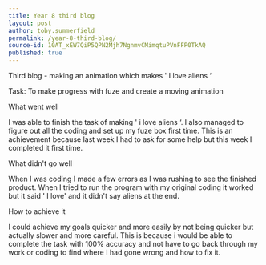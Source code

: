 ```yaml
---
title: Year 8 third blog
layout: post
author: toby.summerfield
permalink: /year-8-third-blog/
source-id: 10AT_xEW7QiP5QPN2Mjh7NgnmvCMimqtuPVnFFP0TkAQ
published: true
---
```

Third blog - making an animation which makes ' I love aliens ‘

Task: To make progress with fuze and create a moving animation

What went well

I was able to finish the task of making ' i love aliens ‘. I also managed to figure out all the coding and set up my fuze box first time. This is an achievement because last week I had to ask for some help but this week I completed it first time.

What didn't go well

When I was coding I made a few errors as I was rushing to see the finished product. When I tried to run the program with my original coding it worked but it said ' I love' and it didn't say aliens at the end.

How to achieve it 

I could achieve my goals quicker and more easily by not being quicker but actually slower and more careful. This is because i would be able to complete the task with 100% accuracy and not have to go back through my work or coding to find where I had gone wrong and how to fix it.

